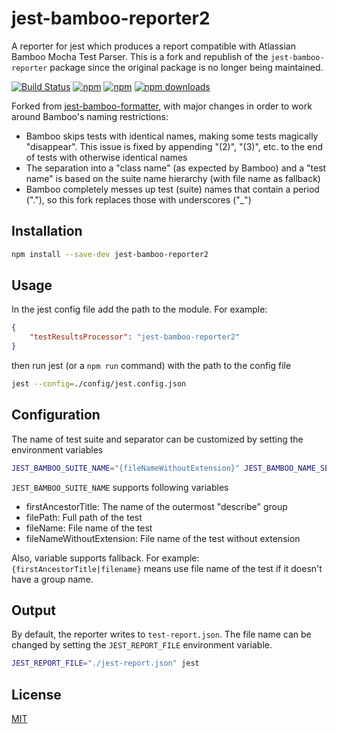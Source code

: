 # jest-bamboo-reporter2

A reporter for jest which produces a report compatible with Atlassian Bamboo Mocha Test Parser. This is a fork and republish of the  `jest-bamboo-reporter` package since the original package is no longer being maintained. 

[![Build Status](https://travis-ci.org/randing89/jest-bamboo-reporter2.svg?branch=master)](https://travis-ci.org/randing89/jest-bamboo-reporter2)
[![npm](https://img.shields.io/npm/v/jest-bamboo-reporter2.svg?style=flat-square)](https://www.npmjs.com/package/jest-bamboo-reporter2)
[![npm](https://img.shields.io/david/randing89/jest-bamboo-reporter2.svg?style=flat-square)](https://www.npmjs.com/package/jest-bamboo-reporter2)
[![npm downloads](https://img.shields.io/npm/dt/jest-bamboo-reporter2.svg?style=flat-square)](https://www.npmjs.com/package/jest-bamboo-reporter2)

Forked from [jest-bamboo-formatter](https://github.com/adalbertoteixeira/jest-bamboo-formatter), with major changes in order to work around Bamboo's naming restrictions:

* Bamboo skips tests with identical names, making some tests magically "disappear". This issue is fixed by appending "(2)", "(3)", etc. to the end of tests with otherwise identical names
* The separation into a "class name" (as expected by Bamboo) and a "test name" is based on the suite name hierarchy (with file name as fallback)
* Bamboo completely messes up test (suite) names that contain a period ("."), so this fork replaces those with underscores ("_")

## Installation

~~~sh
npm install --save-dev jest-bamboo-reporter2
~~~

## Usage

In the jest config file add the path to the module. For example:

~~~json
{
    "testResultsProcessor": "jest-bamboo-reporter2"
}
~~~

then run jest (or a `npm run` command) with the path to the config file

~~~sh
jest --config=./config/jest.config.json
~~~

## Configuration

The name of test suite and separator can be customized by setting the environment variables

~~~sh
JEST_BAMBOO_SUITE_NAME="{fileNameWithoutExtension}" JEST_BAMBOO_NAME_SEPARATOR=" >> " jest
~~~

`JEST_BAMBOO_SUITE_NAME` supports following variables
- firstAncestorTitle: The name of the outermost "describe" group
- filePath: Full path of the test
- fileName: File name of the test
- fileNameWithoutExtension: File name of the test without extension

Also, variable supports fallback. For example: 
`{firstAncestorTitle|filename}` means use file name of the test if it doesn't have a group name.

## Output

By default, the reporter writes to `test-report.json`. The file name can be changed by setting the `JEST_REPORT_FILE` environment variable.

~~~sh
JEST_REPORT_FILE="./jest-report.json" jest
~~~

## License

[MIT](https://github.com/randing89/jest-bamboo-reporter2/blob/master/LICENSE)
